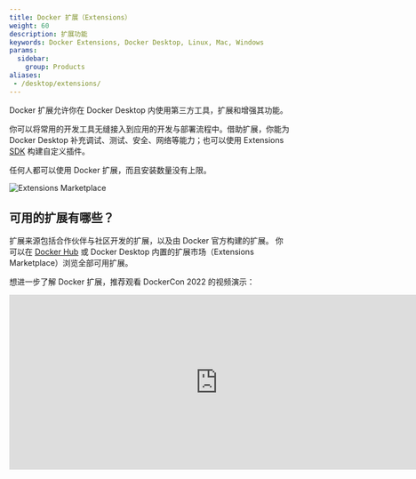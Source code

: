 ```yaml
---
title: Docker 扩展（Extensions）
weight: 60
description: 扩展功能
keywords: Docker Extensions, Docker Desktop, Linux, Mac, Windows
params:
  sidebar:
    group: Products
aliases:
 - /desktop/extensions/
---
```


Docker 扩展允许你在 Docker Desktop 内使用第三方工具，扩展和增强其功能。

你可以将常用的开发工具无缝接入到应用的开发与部署流程中。借助扩展，你能为 Docker Desktop 补充调试、测试、安全、网络等能力；也可以使用 Extensions [SDK](extensions-sdk/_index.md) 构建自定义插件。

任何人都可以使用 Docker 扩展，而且安装数量没有上限。

![Extensions Marketplace](/assets/images/extensions.webp)

## 可用的扩展有哪些？

扩展来源包括合作伙伴与社区开发的扩展，以及由 Docker 官方构建的扩展。
你可以在 [Docker Hub](https://hub.docker.com/search?q=&type=extension) 或 Docker Desktop 内置的扩展市场（Extensions Marketplace）浏览全部可用扩展。

想进一步了解 Docker 扩展，推荐观看 DockerCon 2022 的视频演示：

<iframe width="750" height="315" src="https://www.youtube.com/embed/3rAGXS8pszQ" title="YouTube video player" frameborder="0" allow="accelerometer; autoplay; clipboard-write; encrypted-media; gyroscope; picture-in-picture" allowfullscreen></iframe>
